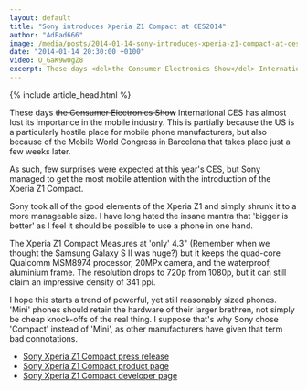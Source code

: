 ```yaml
---
layout: default
title: "Sony introduces Xperia Z1 Compact at CES2014"
author: "AdFad666"
image: /media/posts/2014-01-14-sony-introduces-xperia-z1-compact-at-ces.jpg
date: "2014-01-14 20:30:00 +0100"
video: O_GaK9w0gZ8
excerpt: These days <del>the Consumer Electronics Show</del> International CES has almost lost its importance in the mobile industry. This is partially because the US is a particularly hostile place for mobile phone manufacturers...
---
```


{% include article_head.html %}

These days <del>the Consumer Electronics Show</del> International CES has almost lost its importance in the mobile industry. This is partially because the US is a particularly hostile place for mobile phone manufacturers, but also because of the Mobile World Congress in Barcelona that takes place just a few weeks later.

As such, few surprises were expected at this year's CES, but Sony managed to get the most mobile attention with the introduction of the Xperia Z1 Compact.

Sony took all of the good elements of the Xperia Z1 and simply shrunk it to a more manageable size. I have long hated the insane mantra that 'bigger is better' as I feel it should be possible to use a phone in one hand.

The Xperia Z1 Compact Measures at 'only' 4.3" (Remember when we thought the Samsung Galaxy S II was huge?) but it keeps the quad-core Qualcomm MSM8974 processor, 20MPx camera, and the waterproof, aluminium frame. The resolution drops to 720p from 1080p, but it can still claim an impressive density of 341 ppi.

I hope this starts a trend of powerful, yet still reasonably sized phones. 'Mini' phones should retain the hardware of their larger brethren, not simply be cheap knock-offs of the real thing. I suppose that's why Sony chose 'Compact' instead of 'Mini', as other manufacturers have given that term bad connotations.

<ul>
	<li><a href="http://blogs.sonymobile.com/press_release/xperia-z-1-compact-best-camera-in-compact-waterproof-smartphone/">Sony Xperia Z1 Compact press release</a>
	<li><a href="http://www.sonymobile.com/global-en/products/phones/xperia-z1-compact/">Sony Xperia Z1 Compact product page</a>
	<li><a href="http://developer.sonymobile.com/products/phones/specification/xperiaz1compact/">Sony Xperia Z1 Compact developer page</a>
</ul>
